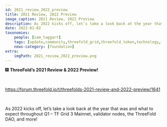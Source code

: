 ```yaml
---
id: 2021_review_2022_preview
title: 2021 Review, 2022 Preview
image_caption: 2021 Review, 2022 Preview
description: As 2022 kicks off, let’s take a look back at the year that was and what to expect throughout Q1.
date: 2022-01-02
taxonomies:
    people: [sam_taggart]
    tags: [update,community,threefold_grid,threefold_token,technology,farming]
    news-category: [foundation]
extra:
    imgPath: 2021_review_2022_preview.png
---
```


🎆 **ThreeFold’s 2021 Review & 2022 Preview!**

<br/>

https://forum.threefold.io/t/threefolds-2021-review-and-2022-preview/1641

<br/>

As 2022 kicks off, let’s take a look back at the year that was and what to expect throughout Q1 – TF Grid 3 Mainnet, validator nodes, the ThreeFold DAO, and more!